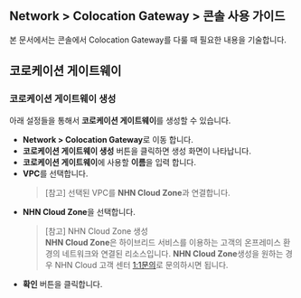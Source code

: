 ## Network > Colocation Gateway > 콘솔 사용 가이드

본 문서에서는 콘솔에서 Colocation Gateway를 다룰 때 필요한 내용을 기술합니다.

## 코로케이션 게이트웨이

### 코로케이션 게이트웨이 생성
아래 설정들을 통해서 **코로케이션 게이트웨이**를 생성할 수 있습니다.
* **Network > Colocation Gateway**로 이동 합니다.
* **코로케이션 게이트웨이 생성** 버튼을 클릭하면 생성 화면이 나타납니다.
* **코로케이션 게이트웨이**에 사용할 **이름**을 입력 합니다.
* **VPC**를 선택합니다.
  > [참고] 선택된 VPC를 **NHN Cloud Zone**과 연결합니다.
* **NHN Cloud Zone**을 선택합니다.
  > [참고] NHN Cloud Zone 생성<br>
  > **NHN Cloud Zone**은 하이브리드 서비스를 이용하는 고객의 온프레미스 환경의 네트워크와 연결된 리소스입니다. **NHN Cloud Zone**생성을 원하는 경우 NHN Cloud 고객 센터 [1:1문의](https://www.toast.com/kr/support/inquiry)로 문의하시면 됩니다.
* **확인** 버튼을 클릭합니다.
